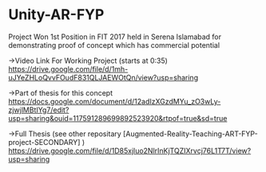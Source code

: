 # Unity-AR-FYP
Project Won 1st Position in FIT 2017 held in Serena Islamabad for demonstrating proof of concept which has commercial potential

->Video Link For Working Project (starts at 0:35)
https://drive.google.com/file/d/1mh-uJYeZHLoQvvFOudF831QLJAEWOtQn/view?usp=sharing

->Part of thesis for this concept
https://docs.google.com/document/d/12adIzXGzdMYu_zO3wLy-zjwjlMBtIYg7/edit?usp=sharing&ouid=117591289699892523920&rtpof=true&sd=true

->Full Thesis (see other repositary [Augmented-Reality-Teaching-ART-FYP-project-SECONDARY] )
https://drive.google.com/file/d/1D85xjluo2NlrInKjTQZIXrvcj76L1T7T/view?usp=sharing
